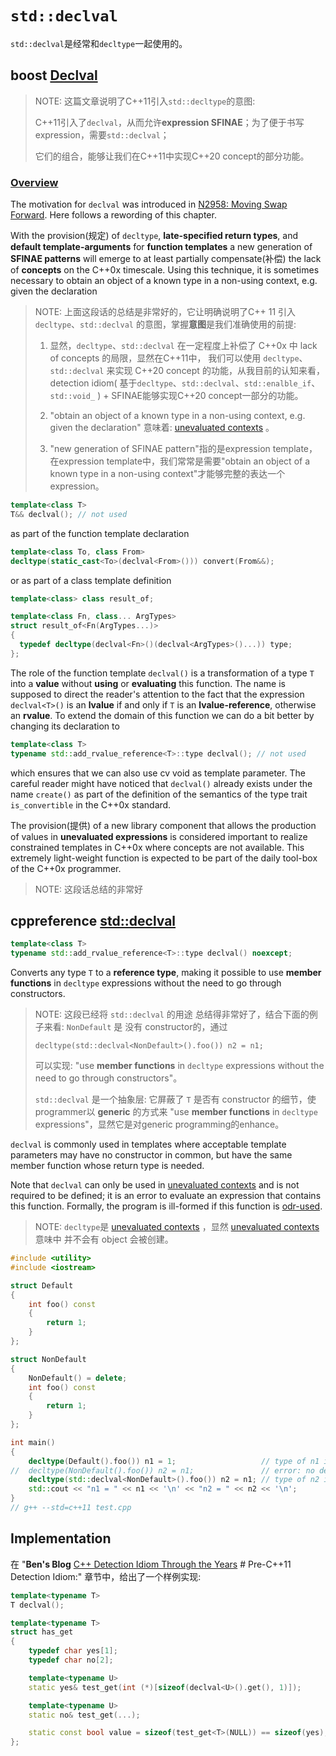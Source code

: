 # `std::declval`

`std::declval`是经常和`decltype`一起使用的。

## boost [Declval](https://www.boost.org/doc/libs/1_54_0/libs/utility/doc/html/declval.html)

> NOTE: 这篇文章说明了C++11引入`std::decltype`的意图: 
>
> C++11引入了`declval`，从而允许**expression SFINAE**；为了便于书写expression，需要`std::declval`；
>
> 它们的组合，能够让我们在C++11中实现C++20 concept的部分功能。

### [Overview](https://www.boost.org/doc/libs/1_54_0/libs/utility/doc/html/declval.html#declval.overview)

The motivation for `declval` was introduced in [N2958: Moving Swap Forward](http://www.open-std.org/jtc1/sc22/wg21/docs/papers/2009/n2958.html#Value). Here follows a rewording of this chapter.

With the provision(规定) of `decltype`, **late-specified return types**, and **default template-arguments** for **function templates** a new generation of **SFINAE patterns** will emerge to at least partially compensate(补偿) the lack of **concepts** on the C++0x timescale. Using this technique, it is sometimes necessary to obtain an object of a known type in a non-using context, e.g. given the declaration

> NOTE: 上面这段话的总结是非常好的，它让明确说明了C++ 11 引入 `decltype`、`std::declval` 的意图，掌握**意图**是我们准确使用的前提:
>
> 1) 显然，`decltype`、`std::declval` 在一定程度上补偿了 C++0x 中 lack of concepts 的局限，显然在C++11中， 我们可以使用 `decltype`、`std::declval` 来实现 C++20 concept 的功能，从我目前的认知来看，detection idiom( 基于`decltype`、`std::declval`、`std::enalble_if`、`std::void_` ) + SFINAE能够实现C++20 concept一部分的功能。
>
> 2) "obtain an object of a known type in a non-using context, e.g. given the declaration" 意味着:  [unevaluated contexts](https://en.cppreference.com/w/cpp/language/expressions#Unevaluated_expressions) 。
>
> 3) "new generation of SFINAE pattern"指的是expression template，在expression template中，我们常常是需要"obtain an object of a known type in a non-using context"才能够完整的表达一个expression。

```C++
template<class T>
T&& declval(); // not used
```

as part of the function template declaration

```C++
template<class To, class From>
decltype(static_cast<To>(declval<From>())) convert(From&&);
```

or as part of a class template definition

```C++
template<class> class result_of;

template<class Fn, class... ArgTypes>
struct result_of<Fn(ArgTypes...)> 
{
  typedef decltype(declval<Fn>()(declval<ArgTypes>()...)) type;
};
```

The role of the function template `declval()` is a transformation of a type `T` into a **value** without **using** or **evaluating** this function. The name is supposed to direct the reader's attention to the fact that the expression `declval<T>()` is an **lvalue** if and only if `T` is an **lvalue-reference**, otherwise an **rvalue**. To extend the domain of this function we can do a bit better by changing its declaration to

```C++
template<class T>
typename std::add_rvalue_reference<T>::type declval(); // not used
```

which ensures that we can also use cv void as template parameter. The careful reader might have noticed that `declval()` already exists under the name `create()` as part of the definition of the semantics of the type trait `is_convertible` in the C++0x standard.

The provision(提供) of a new library component that allows the production of values in **unevaluated expressions** is considered important to realize constrained templates in C++0x where concepts are not available. This extremely light-weight function is expected to be part of the daily tool-box of the C++0x programmer.

> NOTE: 这段话总结的非常好

## cppreference [std::declval](https://en.cppreference.com/w/cpp/utility/declval)

```C++
template<class T>
typename std::add_rvalue_reference<T>::type declval() noexcept;
```



Converts any type `T` to a **reference type**, making it possible to use **member functions** in `decltype` expressions without the need to go through constructors.

> NOTE: 这段已经将 `std::declval` 的用途 总结得非常好了，结合下面的例子来看: `NonDefault` 是 没有 constructor的，通过 
>
> `decltype(std::declval<NonDefault>().foo()) n2 = n1;`
>
> 可以实现: "use **member functions** in `decltype` expressions without the need to go through constructors"。
>
> `std::declval` 是一个抽象层: 它屏蔽了 `T` 是否有 constructor 的细节，使programmer以 **generic** 的方式来 "use **member functions** in `decltype` expressions"，显然它是对generic programming的enhance。
>
> 

`declval` is commonly used in templates where acceptable template parameters may have no constructor in common, but have the same member function whose return type is needed.

Note that `declval` can only be used in [unevaluated contexts](https://en.cppreference.com/w/cpp/language/expressions#Unevaluated_expressions) and is not required to be defined; it is an error to evaluate an expression that contains this function. Formally, the program is ill-formed if this function is [odr-used](https://en.cppreference.com/w/cpp/language/definition#ODR-use).

> NOTE: `decltype`是  [unevaluated contexts](https://en.cppreference.com/w/cpp/language/expressions#Unevaluated_expressions) ，显然 [unevaluated contexts](https://en.cppreference.com/w/cpp/language/expressions#Unevaluated_expressions) 意味中 并不会有 object 会被创建。

```C++
#include <utility>
#include <iostream>

struct Default
{
	int foo() const
	{
		return 1;
	}
};

struct NonDefault
{
	NonDefault() = delete;
	int foo() const
	{
		return 1;
	}
};

int main()
{
	decltype(Default().foo()) n1 = 1;                   // type of n1 is int
//  decltype(NonDefault().foo()) n2 = n1;               // error: no default constructor
	decltype(std::declval<NonDefault>().foo()) n2 = n1; // type of n2 is int
	std::cout << "n1 = " << n1 << '\n' << "n2 = " << n2 << '\n';
}
// g++ --std=c++11 test.cpp

```



## Implementation

在 "**Ben's Blog** [C++ Detection Idiom Through the Years](https://people.eecs.berkeley.edu/~brock/blog/detection_idiom.php) # Pre-C++11 Detection Idiom:" 章节中，给出了一个样例实现:

```C++
template<typename T>
T declval();

template<typename T>
struct has_get
{
	typedef char yes[1];
	typedef char no[2];

	template<typename U>
	static yes& test_get(int (*)[sizeof(declval<U>().get(), 1)]);

	template<typename U>
	static no& test_get(...);

	static const bool value = sizeof(test_get<T>(NULL)) == sizeof(yes);
};

```

